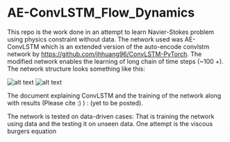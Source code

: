 # AE-ConvLSTM_Flow_Dynamics

This repo is the work done in an attempt to learn Navier-Stokes problem using physics constraint without data. The network used was AE-ConvLSTM which is an extended version of the auto-encode convlstm network by https://github.com/jhhuang96/ConvLSTM-PyTorch. The modified network enables the learning of long chain of time steps (~100 +). The network structure looks something like this:

![alt text](https://github.com/kakkapriyesh/AE-ConvLSTM_Flow_Dynamics/blob/main/AE-ConvLSTM.jpg?raw=true)
![alt text](https://github.com/kakkapriyesh/AE-ConvLSTM_Flow_Dynamics/blob/main/AE-ConvLSTM_Rollout.jpg?raw=true)

The document explaining ConvLSTM and the training of the network along with results (Please cite :) ) : (yet to be posted).

The network is tested on data-driven cases: That is training the network using data and the testing it on unseen data. One attempt is the viscous burgers equation 

